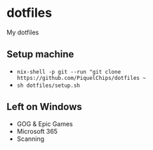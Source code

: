 # dotfiles
My dotfiles

## Setup machine

- ```nix-shell -p git --run "git clone https://github.com/PiquelChips/dotfiles ~```
- ```sh dotfiles/setup.sh```

## Left on Windows

- GOG & Epic Games
- Microsoft 365
- Scanning
